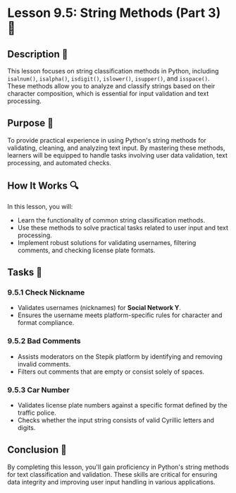 # Lesson 9.5: String Methods (Part 3) 📝

## Description 📝

This lesson focuses on string classification methods in Python, including `isalnum()`, `isalpha()`, `isdigit()`, `islower()`, `isupper()`, and `isspace()`.
These methods allow you to analyze and classify strings based on their character composition, which is essential for input validation and text processing.

## Purpose 🎯

To provide practical experience in using Python's string methods for validating, cleaning, and analyzing text input.
By mastering these methods, learners will be equipped to handle tasks involving user data validation, text processing, and automated checks.

## How It Works 🔍

In this lesson, you will:

-   Learn the functionality of common string classification methods.
-   Use these methods to solve practical tasks related to user input and text processing.
-   Implement robust solutions for validating usernames, filtering comments, and checking license plate formats.

## Tasks 📜

### 9.5.1 Check Nickname

-   Validates usernames (nicknames) for **Social Network Y**.
-   Ensures the username meets platform-specific rules for character and format compliance.

### 9.5.2 Bad Comments

-   Assists moderators on the Stepik platform by identifying and removing invalid comments.
-   Filters out comments that are empty or consist solely of spaces.

### 9.5.3 Car Number

-   Validates license plate numbers against a specific format defined by the traffic police.
-   Checks whether the input string consists of valid Cyrillic letters and digits.

## Conclusion 🚀

By completing this lesson, you'll gain proficiency in Python's string methods for text classification and validation.
These skills are critical for ensuring data integrity and improving user input handling in various applications.
